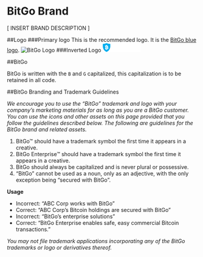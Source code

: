 BitGo Brand
============

[ INSERT BRAND DESCRIPTION ]

##Logo
###Primary logo
This is the recommended logo. It is the [BitGo blue  logo](BitGo_Color_Small.png).
![BitGo Logo](BitGo_Logo_Color.png)
###Inverted Logo
![BitGo Logo Inverse](BitGo_Color_Small_Reversed.png)

##BitGo

BitGo is written with the `B` and `G` capitalized, this capitalization is to be retained in all code.

##BitGo Branding and Trademark Guidelines

*We encourage you to use the “BitGo” trademark and logo with your company’s marketing materials for as long as you are a BitGo customer. You can use the icons and other assets on this page provided that you follow the guidelines described below. The following are guidelines for the BitGo brand and related assets.*

1.  BitGo™ should have a trademark symbol the first time it appears in a creative.
2.  BitGo Enterprise™ should have a trademark symbol the first time it appears in a creative.
3.  BitGo should always be capitalized and is never plural or possessive.
4.  “BitGo” cannot be used as a noun, only as an adjective, with the only exception being “secured with BitGo”.

**Usage**
- Incorrect: “ABC Corp works with BitGo”
- Correct: “ABC Corp’s Bitcoin holdings are secured with BitGo”
- Incorrect: “BitGo’s enterprise solutions”
- Correct: “BitGo Enterprise enables safe, easy commercial Bitcoin transactions.”

*You may not file trademark applications incorporating any of the BitGo trademarks or logo or derivatives thereof.*
